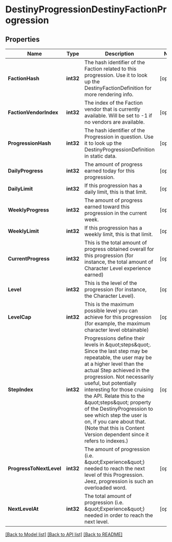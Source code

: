 # DestinyProgressionDestinyFactionProgression

## Properties
Name | Type | Description | Notes
------------ | ------------- | ------------- | -------------
**FactionHash** | **int32** | The hash identifier of the Faction related to this progression. Use it to look up the DestinyFactionDefinition for more rendering info. | [optional] 
**FactionVendorIndex** | **int32** | The index of the Faction vendor that is currently available. Will be set to -1 if no vendors are available. | [optional] 
**ProgressionHash** | **int32** | The hash identifier of the Progression in question. Use it to look up the DestinyProgressionDefinition in static data. | [optional] 
**DailyProgress** | **int32** | The amount of progress earned today for this progression. | [optional] 
**DailyLimit** | **int32** | If this progression has a daily limit, this is that limit. | [optional] 
**WeeklyProgress** | **int32** | The amount of progress earned toward this progression in the current week. | [optional] 
**WeeklyLimit** | **int32** | If this progression has a weekly limit, this is that limit. | [optional] 
**CurrentProgress** | **int32** | This is the total amount of progress obtained overall for this progression (for instance, the total amount of Character Level experience earned) | [optional] 
**Level** | **int32** | This is the level of the progression (for instance, the Character Level). | [optional] 
**LevelCap** | **int32** | This is the maximum possible level you can achieve for this progression (for example, the maximum character level obtainable) | [optional] 
**StepIndex** | **int32** | Progressions define their levels in \&quot;steps\&quot;. Since the last step may be repeatable, the user may be at a higher level than the actual Step achieved in the progression. Not necessarily useful, but potentially interesting for those cruising the API. Relate this to the \&quot;steps\&quot; property of the DestinyProgression to see which step the user is on, if you care about that. (Note that this is Content Version dependent since it refers to indexes.) | [optional] 
**ProgressToNextLevel** | **int32** | The amount of progression (i.e. \&quot;Experience\&quot;) needed to reach the next level of this Progression. Jeez, progression is such an overloaded word. | [optional] 
**NextLevelAt** | **int32** | The total amount of progression (i.e. \&quot;Experience\&quot;) needed in order to reach the next level. | [optional] 

[[Back to Model list]](../README.md#documentation-for-models) [[Back to API list]](../README.md#documentation-for-api-endpoints) [[Back to README]](../README.md)


